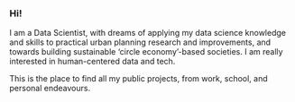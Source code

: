 ### Hi!
I am a Data Scientist, with dreams of applying my data science knowledge and skills to practical urban planning research and improvements, and towards building sustainable ‘circle economy’-based societies. I am really interested in human-centered data and tech.

This is the place to find all my public projects, from work, school, and personal endeavours.

<!--
**freinric/freinric** is a ✨ _special_ ✨ repository because its `README.md` (this file) appears on your GitHub profile.

Here are some ideas to get you started:

- 🔭 I’m currently working on ...
- 🌱 I’m currently learning ...
- 👯 I’m looking to collaborate on ...
- 🤔 I’m looking for help with ...
- 💬 Ask me about ...
- 📫 How to reach me: ...
- 😄 Pronouns: ...
- ⚡ Fun fact: ...
-->
